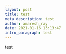```yaml
---
layout: post
title: test
meta_description: test
author: amaresh_ray
date: 2021-01-16 13:13:47
intro_paragraph: test
---
```

test